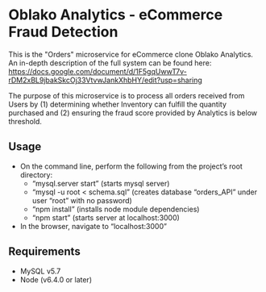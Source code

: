 # Oblako Analytics - eCommerce Fraud Detection

This is the "Orders" microservice for eCommerce clone Oblako Analytics. An in-depth description of the full system can be found here: https://docs.google.com/document/d/1F5gqUwwT7v-rDM2xBL9jbakSkcOj33VtvwJankXhbHY/edit?usp=sharing

The purpose of this microservice is to process all orders received from Users by (1) determining whether Inventory can fulfill the quantity purchased and (2) ensuring the fraud score provided by Analytics is below threshold.


## Usage

- On the command line, perform the following from the project’s root directory:
    - “mysql.server start” (starts mysql server)
    - “mysql -u root < schema.sql” (creates database “orders_API” under user “root” with no password)
    - “npm install” (installs node module dependencies)
    - “npm start” (starts server at localhost:3000)
- In the browser, navigate to “localhost:3000”

## Requirements

- MySQL v5.7 
- Node (v6.4.0 or later)


